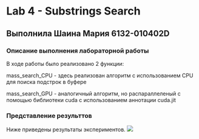 # Lab 4 -  Substrings Search
## Выполнила Шаина Мария 6132-010402D 

### Описание выполнения лабораторной работы 
В ходе работы было реализовано 2 функции:

mass_search_CPU - здесь реализован алгоритм с использованием CPU для поиска подстрок в буфере

mass_search_GPU - аналогичный алгоритм, но распараллеленый с помощью библиотеки cuda с использованием аннотации cuda.jit

### Представление результтов
Ниже приведены результаты экспериментов.
![](https://github.com/MariaShaiina/hpc-2022/blob/main/Lab4_Substrings%20Search/Substrings%20Search.png)
